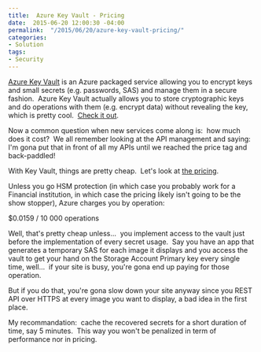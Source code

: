 ```yaml
---
title:  Azure Key Vault - Pricing
date:  2015-06-20 12:00:30 -04:00
permalink:  "/2015/06/20/azure-key-vault-pricing/"
categories:
- Solution
tags:
- Security
---
```

<a href="http://vincentlauzon.com/2015/06/13/azure-key-vault-step-by-step/">Azure Key Vault</a> is an Azure packaged service allowing you to encrypt keys and small secrets (e.g. passwords, SAS) and manage them in a secure fashion.  Azure Key Vault actually allows you to store cryptographic keys and do operations with them (e.g. encrypt data) without revealing the key, which is pretty cool.  <a href="http://azure.microsoft.com/en-us/services/key-vault/">Check it out</a>.

Now a common question when new services come along is:  how much does it cost?  We all remember looking at the API management and saying:  I'm gona put that in front of all my APIs until we reached the price tag and back-paddled!

With Key Vault, things are pretty cheap.  Let's look at <a href="http://azure.microsoft.com/en-us/pricing/details/key-vault/" target="_blank">the pricing</a>.

Unless you go HSM protection (in which case you probably work for a Financial institution, in which case the pricing likely isn't going to be the show stopper), Azure charges you by operation:

$0.0159 / 10 000 operations

Well, that's pretty cheap unless...  you implement access to the vault just before the implementation of every secret usage.  Say you have an app that generates a temporary SAS for each image it displays and you access the vault to get your hand on the Storage Account Primary key every single time, well...  if your site is busy, you're gona end up paying for those operation.

But if you do that, you're gona slow down your site anyway since you REST API over HTTPS at every image you want to display, a bad idea in the first place.

My recommandation:  cache the recovered secrets for a short duration of time, say 5 minutes.  This way you won't be penalized in term of performance nor in pricing.